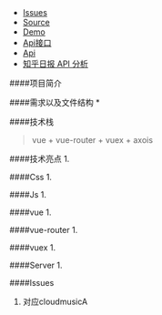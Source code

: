##
- [Issues]()
- [Source]()
- [Demo]()
- [Api接口](https://cnodejs.org/api)
- [Api](https://api.imjad.cn/)
- [知乎日报 API 分析](https://github.com/izzyleung/ZhihuDailyPurify/wiki/%E7%9F%A5%E4%B9%8E%E6%97%A5%E6%8A%A5-API-%E5%88%86%E6%9E%90)

####项目简介
> 

####需求以及文件结构
* 


####技术栈
> vue + vue-router + vuex + axois

####技术亮点
1. 


####Css
1. 

####Js
1. 

####vue
1. 


####vue-router
1. 


####vuex
1. 


####Server
1. 


####Issues
1. 对应cloudmusicA
